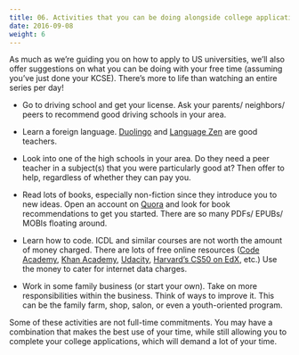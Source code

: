 ```yaml
---
title: 06. Activities that you can be doing alongside college applications
date: 2016-09-08
weight: 6
---
```


As much as we’re guiding you on how to apply to US universities, we’ll also offer suggestions on what you can be doing with your free time (assuming you’ve just done your KCSE). There’s more to life than watching an entire series per day!

* Go to driving school and get your license. Ask your parents/ neighbors/ peers to recommend good driving schools in your area.

* Learn a foreign language. [Duolingo](https://www.duolingo.com/) and [Language Zen](https://www.languagezen.com/courses) are good teachers.

* Look into one of the high schools in your area. Do they need a peer teacher in a subject(s) that you were particularly good at? Then offer to help, regardless of whether they can pay you.

* Read lots of books, especially non-fiction since they introduce you to new ideas. Open an account on [Quora](https://www.quora.com/) and look for book recommendations to get you started. There are so many PDFs/ EPUBs/ MOBIs floating around.

* Learn how to code. ICDL and similar courses are not worth the amount of money charged. There are lots of free online resources ([Code Academy](https://www.codecademy.com/), [Khan Academy](https://www.khanacademy.org/computing/computer-programming), [Udacity](https://www.udacity.com/), [Harvard’s CS50 on EdX](https://www.edx.org/course/introduction-computer-science-harvardx-cs50x), etc.) Use the money to cater for internet data charges.

* Work in some family business (or start your own). Take on more responsibilities within the business. Think of ways to improve it. This can be the family farm, shop, salon, or even a youth-oriented program.

Some of these activities are not full-time commitments. You may have a combination that makes the best use of your time, while still allowing you to complete your college applications, which will demand a lot of your time.
